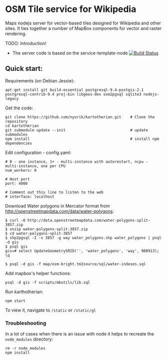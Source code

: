 # OSM Tile service for Wikipedia

Maps nodejs server for vector-based tiles designed for Wikipedia and other sites. It ties together a number of MapBox components for vector and raster rendering.

TODO:  Introduction!

* The server code is based on the service-template-node [![Build Status](https://travis-ci.org/wikimedia/service-template-node.svg?branch=master)](https://travis-ci.org/wikimedia/service-template-node)


## Quick start:

Requirements (on Debian Jessie):
```
apt-get install git build-essential postgresql-9.4-postgis-2.1 postgresql-contrib-9.4 proj-bin libgeos-dev osm2pgsql sqlite3 nodejs-legacy
```

Get the code:
```
git clone https://github.com/nyurik/kartotherian.git    # Clone the repository
cd kartotherian
git submodule update --init                             # update submodules
npm install                                             # install npm dependencies
```

Edit configuration - config.yaml:
```
# 0 - one instance, 1+ - multi-instance with autorestart, ncpu - multi-instance, one per CPU
num_workers: 0

# Host port
port: 4000

# Comment out this line to listen to the web
# interface: localhost
```

Download Water polygons in Mercator format from http://openstreetmapdata.com/data/water-polygons:
```
$ curl -O http://data.openstreetmapdata.com/water-polygons-split-3857.zip
$ unzip water-polygons-split-3857.zip
$ cd water-polygons-split-3857
$ shp2pgsql -I -s 3857 -g way water_polygons.shp water_polygons | psql -d gis
$ psql gis
gis=# select UpdateGeometrySRID('', 'water_polygons', 'way', 900913);
\q

$ psql -d gis -f map/osm-bright.tm2source/sql/water-indexes.sql
```

Add mapbox's helper functions:
```
psql -d gis -f scripts/mbutils/lib.sql
```


Run karthotherian:
```
npm start
```

To view it, navigate to `/static` or `/static/gl`


### Troubleshooting

In a lot of cases when there is an issue with node it helps to recreate the
`node_modules` directory:

```
rm -r node_modules
npm install
```
